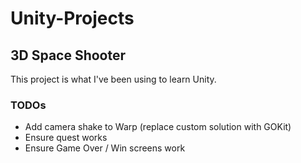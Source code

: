 # Unity-Projects

## 3D Space Shooter
This project is what I've been using to learn Unity.

### TODOs
* Add camera shake to Warp (replace custom solution with GOKit)
* Ensure quest works
* Ensure Game Over / Win screens work
